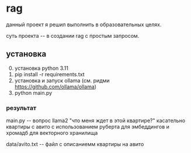 # rag
данный проект я решил выполнить в образовательных целях.

суть проекта -- в создании rag с простым запросом.

## установка
0. установка python 3.11
1. pip install -r requirements.txt
2. установка и запуск ollama (см. ридми https://github.com/ollama/ollama)
3. python main.py

### результат
main.py -- вопрос llama2 "что меня ждет в этой квартире?" касательно квартиры с авито с использованием руберта для эмбеддингов и хромадб для векторного хранилища

data/avito.txt -- файл с описаниемм квартиры на авито

